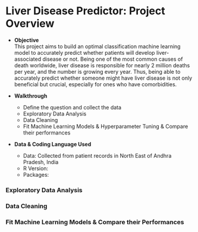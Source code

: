 # Liver Disease Predictor: Project Overview 

* **Objective**<br/> 
This project aims to build an optimal classification machine learning model to accurately predict whether patients will develop liver-associated disease or not. Being one of the most common causes of death worldwide, liver disease is responsible for nearly 2 million deaths per year, and the number is growing every year. Thus, being able to accurately predict whether someone might have liver disease is not only beneficial but crucial, especially for ones who have comorbidities. 

* **Walkthrough** 
    - Define the question and collect the data
    - Exploratory Data Analysis
    - Data Cleaning 
    - Fit Machine Learning Models & Hyperparameter Tuning & Compare their performances 

* **Data & Coding Language Used** 
    - Data: Collected from patient records in North East of Andhra Pradesh, India 
    - R Version: 
    - Packages: 

### Exploratory Data Analysis 

### Data Cleaning  

### Fit Machine Learning Models & Compare their Performances 

